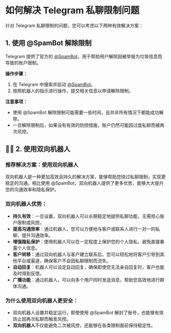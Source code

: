 # 如何解决 Telegram 私聊限制问题

针对 Telegram 私聊限制的问题，您可以考虑以下两种有效解决方案：

## 1. 使用 @SpamBot 解除限制

Telegram 提供了官方的 [@SpamBot](https://telegram.me/SpamBot)，用于帮助用户解除因被举报为垃圾信息而导致的账户限制。

**操作步骤：**

1. 在 Telegram 中搜索并启动 [@SpamBot](https://telegram.me/SpamBot)。
2. 按照机器人的指示进行操作，提交相关信息以申请解除限制。

**注意事项：**

- 使用 @SpamBot 解除限制可能需要一些时间，且并非所有情况下都能成功解除。
- 一旦解除限制后，如果没有有效的防控措施，账户仍然可能因过度私聊而被再次风控。

## 👍🏻 2. 使用双向机器人

### **推荐解决方案：使用双向机器人**
双向机器人是一种更加高效且持久的解决方案，能够帮助您绕过私聊限制，实现更稳定的沟通。相比使用 @SpamBot，双向机器人提供了更多优势，能够大大提升您的沟通效率和隐私保护。

### **双向机器人优势：**

- **持久有效**：一旦设置，双向机器人可以长期稳定地提供私聊功能，无需担心账户限制或风控。
- **提高沟通效率**：通过机器人，您可以方便地与客户或联系人进行一对一的私聊，提升沟通效率。
- **增强隐私保护**：使用机器人可以在一定程度上保护您的个人隐私，避免直接暴露个人信息。
- **客户转移**：通过双向机器人与客户建立联系后，您可以轻松地将客户引导到其他平台或渠道，确保客户不会因私聊限制而流失。
- **自动回复**：机器人可以设定自动回复，确保即使您无法亲自回复时，客户也能及时得到反馈。
- **广播功能**：通过机器人，可以向多个用户同时发送消息，帮助您高效地进行群体沟通。

### **为什么使用双向机器人更安全：**

- 双向机器人设置并稳定运行，即使使用 @SpamBot 解封了账号，也能够有效防止因再次私聊而触发风控。
- **双向机器人**不仅能避免二次被风控，还能够在各类限制面前保持稳定性。
